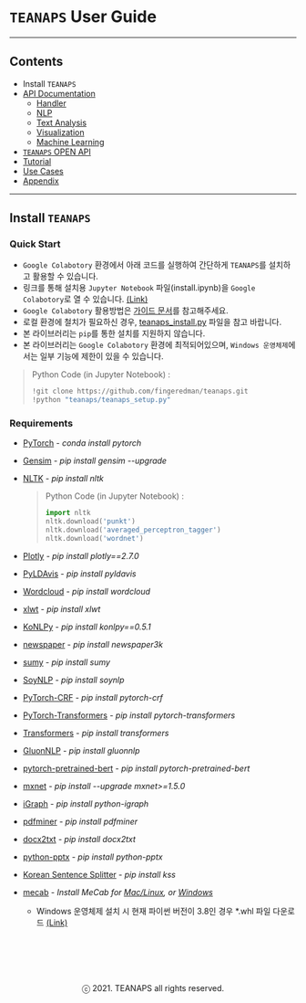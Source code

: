# `TEANAPS` User Guide

---
## Contents
- Install `TEANAPS`
- [API Documentation](./teanaps_user_guide-api_documentation-handler.md#teanaps-user-guide)
  - [Handler](./teanaps_user_guide-api_documentation-handler.md#teanaps-user-guide)
  - [NLP](./teanaps_user_guide-api_documentation-nlp.md#teanaps-user-guide)
  - [Text Analysis](./teanaps_user_guide-api_documentation-text_analysis.md#teanaps-user-guide)
  - [Visualization](./teanaps_user_guide-api_documentation-visualization.md#teanaps-user-guide)
  - [Machine Learning](./teanaps_user_guide-api_documentation-machine-learning.md#teanaps-user-guide)
- [`TEANAPS` OPEN API](./teanaps_user_guide-rest_api.md#teanaps-user-guide)
- [Tutorial](./teanaps_user_guide-tutorial.md#teanaps-user-guide)
- [Use Cases](./teanaps_user_guide-references_journal_project.md#teanaps-user-guide)
- [Appendix](./teanaps_user_guide-appendix.md#teanaps-user-guide)

---
## Install `TEANAPS`

### Quick Start
- `Google Colabotory` 환경에서 아래 코드를 실행하여 간단하게 `TEANAPS`를 설치하고 활용할 수 있습니다.
- 링크를 통해 설치용 `Jupyter Notebook` 파일(install.ipynb)을 `Google Colabotory`로 열 수 있습니다. [(Link)](https://colab.research.google.com/github/fingeredman/teanaps/blob/master/install.ipynb)
- `Google Colabotory` 활용방법은 [가이드 문서](../../document/introduction/teanaps_with_google_colab_20210611_v1.0.pdf)를 참고해주세요.
- 로컬 환경에 철치가 필요하신 경우, [teanaps_install.py](../../teanaps_setup.py) 파일을 참고 바랍니다.
- 본 라이브러리는 `pip`를 통한 설치를 지원하지 않습니다.
- 본 라이브러리는 `Google Colabotory` 환경에 최적되어있으며, `Windows 운영체제`에서는 일부 기능에 제한이 있을 수 있습니다.

> Python Code (in Jupyter Notebook) :
> ```python
> !git clone https://github.com/fingeredman/teanaps.git
> !python "teanaps/teanaps_setup.py"
> ```

### Requirements
- [PyTorch](https://pytorch.org/) - *conda install pytorch*
- [Gensim](https://pypi.org/project/gensim/) - *pip install gensim --upgrade*
- [NLTK](https://www.nltk.org/install.html) - *pip install nltk*

  > Python Code (in Jupyter Notebook) :
  > ```python
  > import nltk
  > nltk.download('punkt')
  > nltk.download('averaged_perceptron_tagger')
  > nltk.download('wordnet')
  > ```

- [Plotly](https://plot.ly/python/getting-started/) - *pip install plotly==2.7.0*
- [PyLDAvis](https://pypi.org/project/pyLDAvis/) - *pip install pyldavis*
- [Wordcloud](https://pypi.org/project/wordcloud/) - *pip install wordcloud*
- [xlwt](https://pypi.org/project/xlwt/) - *pip install xlwt*
- [KoNLPy](http://konlpy.org/en/latest/#getting-started) - *pip install konlpy==0.5.1*
- [newspaper](https://pypi.org/project/newspaper3k/) - *pip install newspaper3k*
- [sumy](https://pypi.org/project/sumy/) - *pip install sumy*
- [SoyNLP](https://github.com/lovit/soynlp) - *pip install soynlp*
- [PyTorch-CRF](https://pypi.org/project/pytorch-crf/) - *pip install pytorch-crf*
- [PyTorch-Transformers](https://pypi.org/project/pytorch-transformers/) - *pip install pytorch-transformers*
- [Transformers](https://pypi.org/project/transformers/) - *pip install transformers*
- [GluonNLP](https://pypi.org/project/gluonnlp/) - *pip install gluonnlp*
- [pytorch-pretrained-bert](https://pypi.org/project/pytorch-pretrained-bert/) - *pip install pytorch-pretrained-bert*
- [mxnet](https://pypi.org/project/mxnet/) - *pip install --upgrade mxnet>=1.5.0*
- [iGraph](https://pypi.org/project/igraph-python/) - *pip install python-igraph*
- [pdfminer](https://pypi.org/project/pdfminer/) - *pip install pdfminer*
- [docx2txt](https://pypi.org/project/docx2txt/) - *pip install docx2txt*
- [python-pptx](https://python-pptx.readthedocs.io/en/latest/) - *pip install python-pptx*
- [Korean Sentence Splitter](https://github.com/hyunwoongko/kss?fbclid=IwAR2G4Ym3OwQOeouTokpjTMXo49vpZGuF5mYS7GUsmTSpKehXvDrCqSj-Zhk#korean-sentence-splitter) - *pip install kss*
- [mecab](https://bitbucket.org/eunjeon/mecab-ko/src/master/) - *Install MeCab for [Mac/Linux](https://bitbucket.org/eunjeon/mecab-ko-dic/src/master/), or [Windows](https://cleancode-ws.tistory.com/97)*  
	- Windows 운영체제 설치 시 현재 파이썬 버전이 3.8인 경우 *.whl 파일 다운로드 [(Link)](https://github.com/Pusnow/mecab-python-msvc/releases)

<br><br>
---
<center>ⓒ 2021. TEANAPS all rights reserved.</center>
